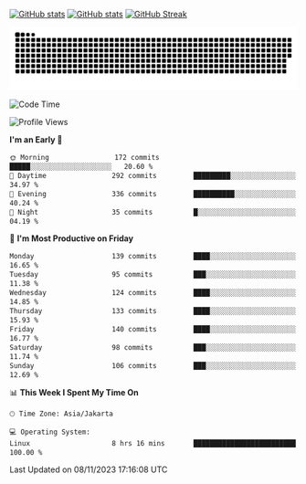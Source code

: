 [![GitHub stats](https://github-readme-stats.vercel.app/api?username=aurelioklv&card_width=500&show_icons=true&rank_icon=github&theme=solarized-dark#gh-dark-mode-only)](https://github.com/anuraghazra/github-readme-stats#gh-dark-mode-only)
[![GitHub stats](https://github-readme-stats.vercel.app/api?username=aurelioklv&card_width=500&show_icons=true&rank_icon=github&theme=buefy#gh-light-mode-only)](https://github.com/anuraghazra/github-readme-stats#gh-light-mode-only)
[![GitHub Streak](https://streak-stats.demolab.com/?user=aurelioklv&card_width=336&theme=solarized-dark)](https://git.io/streak-stats)

<picture>
  <source media="(prefers-color-scheme: dark)" srcset="https://raw.githubusercontent.com/aurelioklv/aurelioklv/snake-output/github-contribution-grid-snake-dark.svg">
  <source media="(prefers-color-scheme: light)" srcset="https://raw.githubusercontent.com/aurelioklv/aurelioklv/snake-output/github-contribution-grid-snake.svg">
  <img alt="github contribution grid snake animation" src="https://raw.githubusercontent.com/aurelioklv/aurelioklv/snake-output/github-contribution-grid-snake.svg">
</picture>

<!--START_SECTION:waka-->
![Code Time](http://img.shields.io/badge/Code%20Time-240%20hrs%2049%20mins-blue)

![Profile Views](http://img.shields.io/badge/Profile%20Views-71-blue)

**I'm an Early 🐤** 

```text
🌞 Morning                172 commits         █████░░░░░░░░░░░░░░░░░░░░   20.60 % 
🌆 Daytime                292 commits         █████████░░░░░░░░░░░░░░░░   34.97 % 
🌃 Evening                336 commits         ██████████░░░░░░░░░░░░░░░   40.24 % 
🌙 Night                  35 commits          █░░░░░░░░░░░░░░░░░░░░░░░░   04.19 % 
```
📅 **I'm Most Productive on Friday** 

```text
Monday                   139 commits         ████░░░░░░░░░░░░░░░░░░░░░   16.65 % 
Tuesday                  95 commits          ███░░░░░░░░░░░░░░░░░░░░░░   11.38 % 
Wednesday                124 commits         ████░░░░░░░░░░░░░░░░░░░░░   14.85 % 
Thursday                 133 commits         ████░░░░░░░░░░░░░░░░░░░░░   15.93 % 
Friday                   140 commits         ████░░░░░░░░░░░░░░░░░░░░░   16.77 % 
Saturday                 98 commits          ███░░░░░░░░░░░░░░░░░░░░░░   11.74 % 
Sunday                   106 commits         ███░░░░░░░░░░░░░░░░░░░░░░   12.69 % 
```


📊 **This Week I Spent My Time On** 

```text
🕑︎ Time Zone: Asia/Jakarta

💻 Operating System: 
Linux                    8 hrs 16 mins       █████████████████████████   100.00 % 
```


 Last Updated on 08/11/2023 17:16:08 UTC
<!--END_SECTION:waka-->
